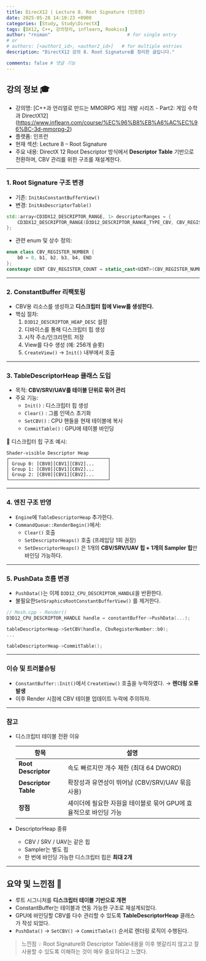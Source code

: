 ```yaml
---
title: DirecX12 | Lecture 8. Root Signature (인프런)
date: 2025-05-28 14:10:23 +0900
categories: [Study, Study\DirectX]
tags: [DX12, C++, 강의정리, inflearn, Rookiss]
author: "rniman"                            # for single entry
# or
# authors: [<author1_id>, <author2_id>]   # for multiple entries
description: "DirectX12 강의 8. Root Signature를 정리한 글입니다."

comments: false # 댓글 기능
---
```


## 강의 정보 🎓

- 강의명: [C++과 언리얼로 만드는 MMORPG 게임 개발 시리즈 - Part2: 게임 수학과 DirectX12] (https://www.inflearn.com/course/%EC%96%B8%EB%A6%AC%EC%96%BC-3d-mmorpg-2)
- 플랫폼: 인프런
- 현재 섹션: Lecture 8 – Root Signature
- 주요 내용: DirectX 12 Root Descriptor 방식에서 **Descriptor Table** 기반으로 전환하며, CBV 관리를 위한 구조를 재설계한다.
  
---

### 1. Root Signature 구조 변경

- 기존: `InitAsConstantBufferView()`
- 변경: `InitAsDescriptorTable()`

```cpp
std::array<CD3DX12_DESCRIPTOR_RANGE, 1> descriptorRanges = {
    CD3DX12_DESCRIPTOR_RANGE(D3D12_DESCRIPTOR_RANGE_TYPE_CBV, CBV_REGISTER_COUNT, 0)
};
```

- 관련 enum 및 상수 정의:

```cpp
enum class CBV_REGISTER_NUMBER {
    b0 = 0, b1, b2, b3, b4, END
};
constexpr UINT CBV_REGISTER_COUNT = static_cast<UINT>(CBV_REGISTER_NUMBER::END);
```

---

### 2. ConstantBuffer 리팩토링

- CBV용 리소스를 생성하고 **디스크립터 힙에 View를 생성한다.**
- 핵심 절차:
    1. `D3D12_DESCRIPTOR_HEAP_DESC` 설정
    2. 디바이스를 통해 디스크립터 힙 생성
    3. 시작 주소/인크리먼트 저장
    4. View를 다수 생성 (예: 256개 슬롯)
    5. `CreateView()` → `Init()` 내부에서 호출

---

### 3. TableDescriptorHeap 클래스 도입

- 목적: **CBV/SRV/UAV를 테이블 단위로 묶어 관리**
- 주요 기능:
    - `Init()` : 디스크립터 힙 생성
    - `Clear()` : 그룹 인덱스 초기화
    - `SetCBV()` : CPU 핸들을 현재 테이블에 복사
    - `CommitTable()` : GPU에 테이블 바인딩

📐 디스크립터 힙 구조 예시:

```
Shader-visible Descriptor Heap
┌────────────────────────────────────┐
│ Group 0: [CBV0][CBV1][CBV2]...     │
│ Group 1: [CBV0][CBV1][CBV2]...     │
│ Group 2: [CBV0][CBV1][CBV2]...     │
└────────────────────────────────────┘
```

---

### 4. 엔진 구조 반영

- `Engine`에 `TableDescriptorHeap` 추가한다.
- `CommandQueue::RenderBegin()`에서:
    - `Clear()` 호출
    - `SetDescriptorHeaps()` 호출 (프레임당 1회 권장)
    - `SetDescriptorHeaps()` 은 1개의 **CBV/SRV/UAV 힙 + 1개의 Sampler 힙**만 바인딩 가능하다.

---

### 5. PushData 흐름 변경

- `PushData()`는 이제 `D3D12_CPU_DESCRIPTOR_HANDLE`을 반환한다.
- 불필요한`SetGraphicsRootConstantBufferView()` 를 제거한다.

```cpp
// Mesh.cpp - Render()
D3D12_CPU_DESCRIPTOR_HANDLE handle = constantBuffer->PushData(...);

tableDescriptorHeap->SetCBV(handle, CbvRegisterNumber::b0);
...

tableDescriptorHeap->CommitTable();
```

---

### 이슈 및 트러블슈팅

- `ConstantBuffer::Init()`에서 `CreateView()` 호출을 누락하였다. → **렌더링 오류 발생**
- 이후 Render 시점에 CBV 테이블 업데이트 누락에 주의하자.

---

### 참고

- 디스크립터 테이블 전환 이유
    
    
    | 항목                 | 설명                                                              |
    | -------------------- | ----------------------------------------------------------------- |
    | **Root Descriptor**  | 속도 빠르지만 개수 제한 (최대 64 DWORD)                           |
    | **Descriptor Table** | 확장성과 유연성이 뛰어남 (CBV/SRV/UAV 묶음 사용)                  |
    | **장점**             | 셰이더에 필요한 자원을 테이블로 묶어 GPU에 효율적으로 바인딩 가능 |
- DescriptorHeap 종류
    - CBV / SRV / UAV는 같은 힙
    - Sampler는 별도 힙
    - 한 번에 바인딩 가능한 디스크립터 힙은 **최대 2개**

---

## 요약 및 느낀점 📝

- 루트 시그니처를 **디스크립터 테이블 기반으로 개편**
- ConstantBuffer는 테이블과 연동 가능한 구조로 재설계되었다.
- GPU에 바인딩할 CBV를 다수 관리할 수 있도록 **TableDescriptorHeap** 클래스가 작성 되었다.
- `PushData()` → `SetCBV()` → `CommitTable()` 순서로 렌더링 로직이 수행된다.
> 느낀점 💡
> Root Signature와 Descriptor Table내용을 이후 헷갈리지 않고고
> 잘 사용할 수 있도록 이해하는 것이 매우 중요하다고 느꼈다.
